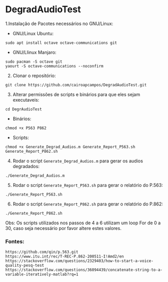 # DegradAudioTest

1.Instalação de Pacotes necessários no GNU/Linux:

* GNU/Linux Ubuntu:

`sudo apt install octave octave-communications git`

* GNU/LIinux Manjaro:

```
sudo pacman -S octave git
yaourt -S octave-communications --noconfirm
```
2. Clonar o repositório:

`git clone https://github.com/cairoapcampos/DegradAudioTest.git`

3. Alterar permissões de scripts e binários para que eles sejam executaveis:

`cd DegrAudioTest`

* Binários:

`chmod +x P563 P862`

* Scripts:

```
chmod +x Generate_Degrad_Audios.m Generate_Report_P563.sh Generate_Report_P862.sh
```

4. Rodar o script `Generate_Degrad_Audios.m` para gerar os audios degradados:

`./Generate_Degrad_Audios.m`

5. Rodar o script `Generate_Report_P563.sh` para gerar o relatório do P.563:

`./Generate_Report_P563.sh`

6. Rodar o script `Generate_Report_P862.sh` para gerar o relatório do P.862:

`./Generate_Report_P862.sh`

Obs: Os scripts utilizados nos passos de 4 a 6 utilizam um loop For de 0 a 30, caso seja necessário por favor altere estes valores. 

### Fontes: 

```
https://github.com/qin/p.563.git
https://www.itu.int/rec/T-REC-P.862-200511-I!Amd2/en
https://stackoverflow.com/questions/2329403/how-to-start-a-voice-quality-pesq-test
https://stackoverflow.com/questions/36094439/concatenate-string-to-a-variable-iteratively-matlab?rq=1
```

